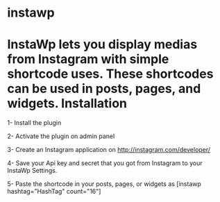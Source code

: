 instawp
=======
InstaWp lets you display medias from Instagram with simple shortcode uses. These shortcodes can be used in posts, pages, and widgets.
Installation
=======
1- Install the plugin

2- Activate the plugin on admin panel

3- Create an Instagram application on http://instagram.com/developer/

4- Save your Api key and secret  that you got from Instagram to your InstaWp Settings.

5- Paste the shortcode in your posts, pages, or widgets as [instawp hashtag=\"HashTag\" count=\"16\"]
